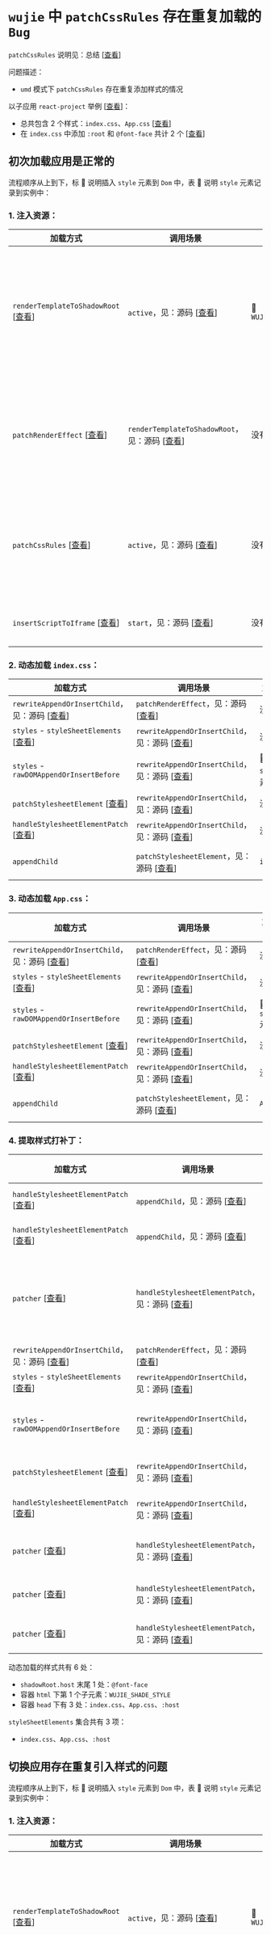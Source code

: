 # `wujie` 中 `patchCssRules` 存在重复加载的 `Bug`

`patchCssRules` 说明见：总结 [[查看](https://github.com/cgfeel/micro-wujie-substrate?tab=readme-ov-file#-patchcssrules-%E5%AD%90%E5%BA%94%E7%94%A8%E6%A0%B7%E5%BC%8F%E6%89%93%E8%A1%A5%E4%B8%81)]

问题描述：

- `umd` 模式下 `patchCssRules` 存在重复添加样式的情况

以子应用 `react-project` 举例 [[查看](https://github.com/cgfeel/micro-wujie-app-cra)]：

- 总共包含 2 个样式：`index.css`、`App.css` [[查看](https://github.com/cgfeel/micro-wujie-app-cra/tree/main/src)]
- 在 `index.css` 中添加 `:root` 和 `@font-face` 共计 2 个 [[查看](https://github.com/cgfeel/micro-wujie-app-cra/blob/main/src/index.css)]

## 初次加载应用是正常的

流程顺序从上到下，标 🌟 说明插入 `style` 元素到 `Dom` 中，表 📝 说明 `style` 元素记录到实例中：

### 1. 注入资源：

| 加载方式                                                                                                                                                                                      | 调用场景                                                                                                                                                               | 加载样式               | 说明                                                         |
| --------------------------------------------------------------------------------------------------------------------------------------------------------------------------------------------- | ---------------------------------------------------------------------------------------------------------------------------------------------------------------------- | ---------------------- | ------------------------------------------------------------ |
| `renderTemplateToShadowRoot` [[查看](https://github.com/cgfeel/micro-wujie-substrate?tab=readme-ov-file#rendertemplatetoshadowroot-%E6%B8%B2%E6%9F%93%E8%B5%84%E6%BA%90%E5%88%B0-shadowroot)] | `active`，见：源码 [[查看](https://github.com/Tencent/wujie/blob/9733864b0b5e27d41a2dc9fac216e62043273dd3/packages/wujie-core/src/sandbox.ts#L232)]                    | 🌟 `WUJIE_SHADE_STYLE` | 静态样式，将作为容器 `html` 元素下的第一个元素，用于撑开应用 |
| `patchRenderEffect` [[查看](https://github.com/cgfeel/micro-wujie-substrate?tab=readme-ov-file#patchrendereffect-%E4%B8%BA%E5%AE%B9%E5%99%A8%E6%89%93%E8%A1%A5%E4%B8%81)]                     | `renderTemplateToShadowRoot`，见：源码 [[查看](https://github.com/Tencent/wujie/blob/9733864b0b5e27d41a2dc9fac216e62043273dd3/packages/wujie-core/src/shadow.ts#L235)] | 没有                   | 不加载样式，只重写 `Dom` 写入操作，为动态加载样式做准备      |
| `patchCssRules` [[查看](https://github.com/cgfeel/micro-wujie-substrate?tab=readme-ov-file#-patchcssrules-%E5%AD%90%E5%BA%94%E7%94%A8%E6%A0%B7%E5%BC%8F%E6%89%93%E8%A1%A5%E4%B8%81)]          | `active`，见：源码 [[查看](https://github.com/Tencent/wujie/blob/9733864b0b5e27d41a2dc9fac216e62043273dd3/packages/wujie-core/src/sandbox.ts#L233)]                    | 没有                   | 静态样式中没有匹配到，等待 `script` 注入后动态渲染样式       |
| `insertScriptToIframe` [[查看](https://github.com/cgfeel/micro-wujie-substrate?tab=readme-ov-file#insertscripttoiframe%E4%B8%BA%E6%B2%99%E7%AE%B1%E6%8F%92%E5%85%A5-script)]                  | `start`，见：源码 [[查看](https://github.com/Tencent/wujie/blob/9733864b0b5e27d41a2dc9fac216e62043273dd3/packages/wujie-core/src/sandbox.ts#L286)]                     | 没有                   | 注入 `script` 渲染应用                                       |

### 2. 动态加载 `index.css`：

| 加载方式                                                                                                                                                                                                                                    | 调用场景                                                                                                                                                               | 加载样式             | 说明                                                                           |
| ------------------------------------------------------------------------------------------------------------------------------------------------------------------------------------------------------------------------------------------- | ---------------------------------------------------------------------------------------------------------------------------------------------------------------------- | -------------------- | ------------------------------------------------------------------------------ |
| `rewriteAppendOrInsertChild`，见：源码 [[查看](https://github.com/Tencent/wujie/blob/9733864b0b5e27d41a2dc9fac216e62043273dd3/packages/wujie-core/src/effect.ts#L158)]                                                                      | `patchRenderEffect`，见：源码 [[查看](https://github.com/Tencent/wujie/blob/9733864b0b5e27d41a2dc9fac216e62043273dd3/packages/wujie-core/src/effect.ts#L427)]          | 没有                 | 劫持 `Dom` 写入                                                                |
| `styles` - `styleSheetElements` [[查看](https://github.com/cgfeel/micro-wujie-substrate?tab=readme-ov-file#2-stylesheetelements-%E6%94%B6%E9%9B%86%E6%A0%B7%E5%BC%8F%E8%A1%A8)]                                                             | `rewriteAppendOrInsertChild`，见：源码 [[查看](https://github.com/Tencent/wujie/blob/9733864b0b5e27d41a2dc9fac216e62043273dd3/packages/wujie-core/src/effect.ts#L247)] | 没有                 | 📝 收集 `style` 元素做记录                                                     |
| `styles` - `rawDOMAppendOrInsertBefore`                                                                                                                                                                                                     | `rewriteAppendOrInsertChild`，见：源码 [[查看](https://github.com/Tencent/wujie/blob/9733864b0b5e27d41a2dc9fac216e62043273dd3/packages/wujie-core/src/effect.ts#L251)] | 🌟 空的 `style` 元素 | 来自 `React` 应用添加                                                          |
| `patchStylesheetElement` [[查看](https://github.com/cgfeel/micro-wujie-substrate?tab=readme-ov-file#patchstylesheetelement%E5%8A%AB%E6%8C%81%E5%A4%84%E7%90%86%E6%A0%B7%E5%BC%8F%E5%85%83%E7%B4%A0%E7%9A%84%E5%B1%9E%E6%80%A7)]             | `rewriteAppendOrInsertChild`，见：源码 [[查看](https://github.com/Tencent/wujie/blob/9733864b0b5e27d41a2dc9fac216e62043273dd3/packages/wujie-core/src/effect.ts#L253)] | 没有                 | 劫持 `style` 写入操作                                                          |
| `handleStylesheetElementPatch` [[查看](https://github.com/cgfeel/micro-wujie-substrate?tab=readme-ov-file#handlestylesheetelementpatch%E4%B8%BA%E5%BA%94%E7%94%A8%E4%B8%AD%E5%8A%A8%E6%80%81%E6%A0%B7%E5%BC%8F%E6%89%93%E8%A1%A5%E4%B8%81)] | `rewriteAppendOrInsertChild`，见：源码 [[查看](https://github.com/Tencent/wujie/blob/9733864b0b5e27d41a2dc9fac216e62043273dd3/packages/wujie-core/src/effect.ts#L254)] | 没有                 | `style` 内容为空，跳过不处理                                                   |
| `appendChild`                                                                                                                                                                                                                               | `patchStylesheetElement`，见：源码 [[查看](https://github.com/Tencent/wujie/blob/9733864b0b5e27d41a2dc9fac216e62043273dd3/packages/wujie-core/src/effect.ts#L139)]     | `index.css`          | 将样式内容注入 `style` 元素，添加一个微任务执行 `handleStylesheetElementPatch` |

### 3. 动态加载 `App.css`：

| 加载方式                                                                                                                                                                                                                                    | 调用场景                                                                                                                                                               | 加载样式             | 说明                                                                           |
| ------------------------------------------------------------------------------------------------------------------------------------------------------------------------------------------------------------------------------------------- | ---------------------------------------------------------------------------------------------------------------------------------------------------------------------- | -------------------- | ------------------------------------------------------------------------------ |
| `rewriteAppendOrInsertChild`，见：源码 [[查看](https://github.com/Tencent/wujie/blob/9733864b0b5e27d41a2dc9fac216e62043273dd3/packages/wujie-core/src/effect.ts#L158)]                                                                      | `patchRenderEffect`，见：源码 [[查看](https://github.com/Tencent/wujie/blob/9733864b0b5e27d41a2dc9fac216e62043273dd3/packages/wujie-core/src/effect.ts#L427)]          | 没有                 | 劫持 `Dom` 写入                                                                |
| `styles` - `styleSheetElements` [[查看](https://github.com/cgfeel/micro-wujie-substrate?tab=readme-ov-file#2-stylesheetelements-%E6%94%B6%E9%9B%86%E6%A0%B7%E5%BC%8F%E8%A1%A8)]                                                             | `rewriteAppendOrInsertChild`，见：源码 [[查看](https://github.com/Tencent/wujie/blob/9733864b0b5e27d41a2dc9fac216e62043273dd3/packages/wujie-core/src/effect.ts#L247)] | 没有                 | 📝 收集 `style` 元素做记录                                                     |
| `styles` - `rawDOMAppendOrInsertBefore`                                                                                                                                                                                                     | `rewriteAppendOrInsertChild`，见：源码 [[查看](https://github.com/Tencent/wujie/blob/9733864b0b5e27d41a2dc9fac216e62043273dd3/packages/wujie-core/src/effect.ts#L251)] | 🌟 空的 `style` 元素 | 来自 `React` 应用添加                                                          |
| `patchStylesheetElement` [[查看](https://github.com/cgfeel/micro-wujie-substrate?tab=readme-ov-file#patchstylesheetelement%E5%8A%AB%E6%8C%81%E5%A4%84%E7%90%86%E6%A0%B7%E5%BC%8F%E5%85%83%E7%B4%A0%E7%9A%84%E5%B1%9E%E6%80%A7)]             | `rewriteAppendOrInsertChild`，见：源码 [[查看](https://github.com/Tencent/wujie/blob/9733864b0b5e27d41a2dc9fac216e62043273dd3/packages/wujie-core/src/effect.ts#L253)] | 没有                 | 劫持 `style` 写入操作                                                          |
| `handleStylesheetElementPatch` [[查看](https://github.com/cgfeel/micro-wujie-substrate?tab=readme-ov-file#handlestylesheetelementpatch%E4%B8%BA%E5%BA%94%E7%94%A8%E4%B8%AD%E5%8A%A8%E6%80%81%E6%A0%B7%E5%BC%8F%E6%89%93%E8%A1%A5%E4%B8%81)] | `rewriteAppendOrInsertChild`，见：源码 [[查看](https://github.com/Tencent/wujie/blob/9733864b0b5e27d41a2dc9fac216e62043273dd3/packages/wujie-core/src/effect.ts#L254)] | 没有                 | `style` 内容为空，跳过不处理                                                   |
| `appendChild`                                                                                                                                                                                                                               | `patchStylesheetElement`，见：源码 [[查看](https://github.com/Tencent/wujie/blob/9733864b0b5e27d41a2dc9fac216e62043273dd3/packages/wujie-core/src/effect.ts#L139)]     | `App.css`            | 将样式内容注入 `style` 元素，添加一个微任务执行 `handleStylesheetElementPatch` |

### 4. 提取样式打补丁：

| 加载方式                                                                                                                                                                                                                                    | 调用场景                                                                                                                                                                | 加载样式                        | 说明                                                                                                         |
| ------------------------------------------------------------------------------------------------------------------------------------------------------------------------------------------------------------------------------------------- | ----------------------------------------------------------------------------------------------------------------------------------------------------------------------- | ------------------------------- | ------------------------------------------------------------------------------------------------------------ |
| `handleStylesheetElementPatch` [[查看](https://github.com/cgfeel/micro-wujie-substrate?tab=readme-ov-file#handlestylesheetelementpatch%E4%B8%BA%E5%BA%94%E7%94%A8%E4%B8%AD%E5%8A%A8%E6%80%81%E6%A0%B7%E5%BC%8F%E6%89%93%E8%A1%A5%E4%B8%81)] | `appendChild`，见：源码 [[查看](https://github.com/Tencent/wujie/blob/9733864b0b5e27d41a2dc9fac216e62043273dd3/packages/wujie-core/src/effect.ts#L141)]                 | 没有                            | `index.css` 打补丁，发起宏任务 `patcher`                                                                     |
| `handleStylesheetElementPatch` [[查看](https://github.com/cgfeel/micro-wujie-substrate?tab=readme-ov-file#handlestylesheetelementpatch%E4%B8%BA%E5%BA%94%E7%94%A8%E4%B8%AD%E5%8A%A8%E6%80%81%E6%A0%B7%E5%BC%8F%E6%89%93%E8%A1%A5%E4%B8%81)] | `appendChild`，见：源码 [[查看](https://github.com/Tencent/wujie/blob/9733864b0b5e27d41a2dc9fac216e62043273dd3/packages/wujie-core/src/effect.ts#L141)]                 | 没有                            | `App.css` 打补丁，发起宏任务 `patcher`                                                                       |
| `patcher` [[查看](https://github.com/cgfeel/micro-wujie-substrate?tab=readme-ov-file#handlestylesheetelementpatch%E4%B8%BA%E5%BA%94%E7%94%A8%E4%B8%AD%E5%8A%A8%E6%80%81%E6%A0%B7%E5%BC%8F%E6%89%93%E8%A1%A5%E4%B8%81)]                      | `handleStylesheetElementPatch`，见：源码 [[查看](https://github.com/Tencent/wujie/blob/9733864b0b5e27d41a2dc9fac216e62043273dd3/packages/wujie-core/src/effect.ts#L66)] | `:host`                         | 从 `index.css` 中提取 `:host`，通过 `appendChild` 插入容器 `head`，由于方法被重写所以写入 `:host` 将再被拦截 |
| `rewriteAppendOrInsertChild`，见：源码 [[查看](https://github.com/Tencent/wujie/blob/9733864b0b5e27d41a2dc9fac216e62043273dd3/packages/wujie-core/src/effect.ts#L158)]                                                                      | `patchRenderEffect`，见：源码 [[查看](https://github.com/Tencent/wujie/blob/9733864b0b5e27d41a2dc9fac216e62043273dd3/packages/wujie-core/src/effect.ts#L427)]           | 没有                            | 劫持 `Dom` 写入                                                                                              |
| `styles` - `styleSheetElements` [[查看](https://github.com/cgfeel/micro-wujie-substrate?tab=readme-ov-file#2-stylesheetelements-%E6%94%B6%E9%9B%86%E6%A0%B7%E5%BC%8F%E8%A1%A8)]                                                             | `rewriteAppendOrInsertChild`，见：源码 [[查看](https://github.com/Tencent/wujie/blob/9733864b0b5e27d41a2dc9fac216e62043273dd3/packages/wujie-core/src/effect.ts#L247)]  | 没有                            | 📝 收集 `style` 元素做记录                                                                                   |
| `styles` - `rawDOMAppendOrInsertBefore`                                                                                                                                                                                                     | `rewriteAppendOrInsertChild`，见：源码 [[查看](https://github.com/Tencent/wujie/blob/9733864b0b5e27d41a2dc9fac216e62043273dd3/packages/wujie-core/src/effect.ts#L251)]  | 🌟 将提取的 `:host` 插入 `head` | 来自宏任务 `patcher` 将 `:host` 插入 `head`                                                                  |
| `patchStylesheetElement` [[查看](https://github.com/cgfeel/micro-wujie-substrate?tab=readme-ov-file#patchstylesheetelement%E5%8A%AB%E6%8C%81%E5%A4%84%E7%90%86%E6%A0%B7%E5%BC%8F%E5%85%83%E7%B4%A0%E7%9A%84%E5%B1%9E%E6%80%A7)]             | `rewriteAppendOrInsertChild`，见：源码 [[查看](https://github.com/Tencent/wujie/blob/9733864b0b5e27d41a2dc9fac216e62043273dd3/packages/wujie-core/src/effect.ts#L253)]  | 没有                            | 拦截 `style` 属性，但 `:host` 无需再操作                                                                     |
| `handleStylesheetElementPatch` [[查看](https://github.com/cgfeel/micro-wujie-substrate?tab=readme-ov-file#handlestylesheetelementpatch%E4%B8%BA%E5%BA%94%E7%94%A8%E4%B8%AD%E5%8A%A8%E6%80%81%E6%A0%B7%E5%BC%8F%E6%89%93%E8%A1%A5%E4%B8%81)] | `rewriteAppendOrInsertChild`，见：源码 [[查看](https://github.com/Tencent/wujie/blob/9733864b0b5e27d41a2dc9fac216e62043273dd3/packages/wujie-core/src/effect.ts#L254)]  | 没有                            | `:host` 打补丁，发起宏任务 `patcher`                                                                         |
| `patcher` [[查看](https://github.com/cgfeel/micro-wujie-substrate?tab=readme-ov-file#handlestylesheetelementpatch%E4%B8%BA%E5%BA%94%E7%94%A8%E4%B8%AD%E5%8A%A8%E6%80%81%E6%A0%B7%E5%BC%8F%E6%89%93%E8%A1%A5%E4%B8%81)]                      | `handleStylesheetElementPatch`，见：源码 [[查看](https://github.com/Tencent/wujie/blob/9733864b0b5e27d41a2dc9fac216e62043273dd3/packages/wujie-core/src/effect.ts#L66)] | 🌟 `@font-face`                 | 从 `index.css` 中提取 `@font-face` 插入 `shadowRoot.host`                                                    |
| `patcher` [[查看](https://github.com/cgfeel/micro-wujie-substrate?tab=readme-ov-file#handlestylesheetelementpatch%E4%B8%BA%E5%BA%94%E7%94%A8%E4%B8%AD%E5%8A%A8%E6%80%81%E6%A0%B7%E5%BC%8F%E6%89%93%E8%A1%A5%E4%B8%81)]                      | `handleStylesheetElementPatch`，见：源码 [[查看](https://github.com/Tencent/wujie/blob/9733864b0b5e27d41a2dc9fac216e62043273dd3/packages/wujie-core/src/effect.ts#L66)] | 没有                            | `App.css` 中没有提取到样式需要打补丁                                                                         |
| `patcher` [[查看](https://github.com/cgfeel/micro-wujie-substrate?tab=readme-ov-file#handlestylesheetelementpatch%E4%B8%BA%E5%BA%94%E7%94%A8%E4%B8%AD%E5%8A%A8%E6%80%81%E6%A0%B7%E5%BC%8F%E6%89%93%E8%A1%A5%E4%B8%81)]                      | `handleStylesheetElementPatch`，见：源码 [[查看](https://github.com/Tencent/wujie/blob/9733864b0b5e27d41a2dc9fac216e62043273dd3/packages/wujie-core/src/effect.ts#L66)] | 没有                            | `:host` 中没有提取到样式需要打补丁                                                                           |

动态加载的样式共有 6 处：

- `shadowRoot.host` 末尾 1 处：`@font-face`
- 容器 `html` 下第 1 个子元素：`WUJIE_SHADE_STYLE`
- 容器 `head` 下有 3 处：`index.css`、`App.css`、`:host`

`styleSheetElements` 集合共有 3 项：

- `index.css`、`App.css`、`:host`

## 切换应用存在重复引入样式的问题

流程顺序从上到下，标 🌟 说明插入 `style` 元素到 `Dom` 中，表 📝 说明 `style` 元素记录到实例中：

### 1. 注入资源：

| 加载方式                                                                                                                                                                                      | 调用场景                                                                                                                                                               | 加载样式               | 说明                                                         |
| --------------------------------------------------------------------------------------------------------------------------------------------------------------------------------------------- | ---------------------------------------------------------------------------------------------------------------------------------------------------------------------- | ---------------------- | ------------------------------------------------------------ |
| `renderTemplateToShadowRoot` [[查看](https://github.com/cgfeel/micro-wujie-substrate?tab=readme-ov-file#rendertemplatetoshadowroot-%E6%B8%B2%E6%9F%93%E8%B5%84%E6%BA%90%E5%88%B0-shadowroot)] | `active`，见：源码 [[查看](https://github.com/Tencent/wujie/blob/9733864b0b5e27d41a2dc9fac216e62043273dd3/packages/wujie-core/src/sandbox.ts#L232)]                    | 🌟 `WUJIE_SHADE_STYLE` | 静态样式，将作为容器 `html` 元素下的第一个元素，用于撑开应用 |
| `patchRenderEffect` [[查看](https://github.com/cgfeel/micro-wujie-substrate?tab=readme-ov-file#patchrendereffect-%E4%B8%BA%E5%AE%B9%E5%99%A8%E6%89%93%E8%A1%A5%E4%B8%81)]                     | `renderTemplateToShadowRoot`，见：源码 [[查看](https://github.com/Tencent/wujie/blob/9733864b0b5e27d41a2dc9fac216e62043273dd3/packages/wujie-core/src/shadow.ts#L235)] | 没有                   | 不加载样式，只重写 `Dom` 写入操作，为动态加载样式做准备      |
| `patchCssRules` [[查看](https://github.com/cgfeel/micro-wujie-substrate?tab=readme-ov-file#-patchcssrules-%E5%AD%90%E5%BA%94%E7%94%A8%E6%A0%B7%E5%BC%8F%E6%89%93%E8%A1%A5%E4%B8%81)]          | `active`，见：源码 [[查看](https://github.com/Tencent/wujie/blob/9733864b0b5e27d41a2dc9fac216e62043273dd3/packages/wujie-core/src/sandbox.ts#L233)]                    | 没有                   | 静态样式中没有匹配到，等待 `script` 注入后动态渲染样式       |

### 2. 重建样式：

| 加载方式                                                                                                                                                                                                                                    | 调用场景                                                                                                                                                                                       | 加载样式                           | 说明                                                                                |
| ------------------------------------------------------------------------------------------------------------------------------------------------------------------------------------------------------------------------------------------- | ---------------------------------------------------------------------------------------------------------------------------------------------------------------------------------------------- | ---------------------------------- | ----------------------------------------------------------------------------------- |
| `rebuildStyleSheets` [[查看](https://github.com/cgfeel/micro-wujie-substrate?tab=readme-ov-file#-rebuildstylesheets-%E9%87%8D%E6%96%B0%E6%81%A2%E5%A4%8D%E6%A0%B7%E5%BC%8F)]                                                                | `startApp`，见：源码 [[查看](https://github.com/Tencent/wujie/blob/9733864b0b5e27d41a2dc9fac216e62043273dd3/packages/wujie-core/src/index.ts#L245)]                                            | 🌟 `index.css`、`App.css`、`:host` | 通过 `styleSheetElements` 恢复样式                                                  |
| `patchCssRules` [[查看](https://github.com/cgfeel/micro-wujie-substrate?tab=readme-ov-file#-patchcssrules-%E5%AD%90%E5%BA%94%E7%94%A8%E6%A0%B7%E5%BC%8F%E6%89%93%E8%A1%A5%E4%B8%81)]                                                        | `rebuildStyleSheets`，见：源码 [[查看](https://github.com/Tencent/wujie/blob/9733864b0b5e27d41a2dc9fac216e62043273dd3/packages/wujie-core/src/sandbox.ts#L446)]                                | 没有                               | 再次提取到 `:host` 执行 `appendChild`，由于注入资源时已重写了方法，所以操作会被拦截 |
| `rewriteAppendOrInsertChild`，见：源码 [[查看](https://github.com/Tencent/wujie/blob/9733864b0b5e27d41a2dc9fac216e62043273dd3/packages/wujie-core/src/effect.ts#L158)]                                                                      | `patchRenderEffect`，见：源码 [[查看](https://github.com/Tencent/wujie/blob/9733864b0b5e27d41a2dc9fac216e62043273dd3/packages/wujie-core/src/effect.ts#L427)]                                  | 没有                               | 劫持 `Dom` 写入                                                                     |
| `styles` - `styleSheetElements` [[查看](https://github.com/cgfeel/micro-wujie-substrate?tab=readme-ov-file#2-stylesheetelements-%E6%94%B6%E9%9B%86%E6%A0%B7%E5%BC%8F%E8%A1%A8)]                                                             | `rewriteAppendOrInsertChild`，见：源码 [[查看](https://github.com/Tencent/wujie/blob/9733864b0b5e27d41a2dc9fac216e62043273dd3/packages/wujie-core/src/effect.ts#L247)]                         | 没有                               | 📝 收集 `:host` 样式元素做记录                                                      |
| `styles` - `rawDOMAppendOrInsertBefore`                                                                                                                                                                                                     | `rewriteAppendOrInsertChild`，见：源码 [[查看](https://github.com/Tencent/wujie/blob/9733864b0b5e27d41a2dc9fac216e62043273dd3/packages/wujie-core/src/effect.ts#L251)]                         | 🌟 将提取的 `:host` 插入 `head`    | 由 `patchCssRules` 重复执行导致                                                     |
| `patchStylesheetElement` [[查看](https://github.com/cgfeel/micro-wujie-substrate?tab=readme-ov-file#patchstylesheetelement%E5%8A%AB%E6%8C%81%E5%A4%84%E7%90%86%E6%A0%B7%E5%BC%8F%E5%85%83%E7%B4%A0%E7%9A%84%E5%B1%9E%E6%80%A7)]             | `rewriteAppendOrInsertChild`，见：源码 [[查看](https://github.com/Tencent/wujie/blob/9733864b0b5e27d41a2dc9fac216e62043273dd3/packages/wujie-core/src/effect.ts#L253)]                         | 没有                               | 拦截 `style` 属性，但 `:host` 无需再操作                                            |
| `handleStylesheetElementPatch` [[查看](https://github.com/cgfeel/micro-wujie-substrate?tab=readme-ov-file#handlestylesheetelementpatch%E4%B8%BA%E5%BA%94%E7%94%A8%E4%B8%AD%E5%8A%A8%E6%80%81%E6%A0%B7%E5%BC%8F%E6%89%93%E8%A1%A5%E4%B8%81)] | `rewriteAppendOrInsertChild`，见：源码 [[查看](https://github.com/Tencent/wujie/blob/9733864b0b5e27d41a2dc9fac216e62043273dd3/packages/wujie-core/src/effect.ts#L254)]                         | 没有                               | `:host` 打补丁，发起宏任务 `patcher`                                                |
| `styleSheetElements` [[查看](https://github.com/cgfeel/micro-wujie-substrate?tab=readme-ov-file#2-stylesheetelements-%E6%94%B6%E9%9B%86%E6%A0%B7%E5%BC%8F%E8%A1%A8)]                                                                        | 挂起宏任务后，继续返回到 `patchCssRules` 执行上下文，见：源码 [[查看](https://github.com/Tencent/wujie/blob/9733864b0b5e27d41a2dc9fac216e62043273dd3/packages/wujie-core/src/sandbox.ts#L464)] | 没有                               | 📝 再次收集 `:host` 样式元素做记录                                                  |
| `fontStyleSheetElement`                                                                                                                                                                                                                     | `patchCssRules`，见：源码 [[查看](https://github.com/Tencent/wujie/blob/9733864b0b5e27d41a2dc9fac216e62043273dd3/packages/wujie-core/src/sandbox.ts#L467)]                                     | 🌟 `@font-face`                    | 再次将 `@font-face` 添加到 `shadowRoot.host` 末尾                                   |
| `WUJIE_DATA_ATTACH_CSS_FLAG`                                                                                                                                                                                                                | `patchCssRules`，见：源码 [[查看](https://github.com/Tencent/wujie/blob/9733864b0b5e27d41a2dc9fac216e62043273dd3/packages/wujie-core/src/sandbox.ts#L470)]                                     | 没有                               | 打上标记避免下次重复执行                                                            |
| `patcher` [[查看](https://github.com/cgfeel/micro-wujie-substrate?tab=readme-ov-file#handlestylesheetelementpatch%E4%B8%BA%E5%BA%94%E7%94%A8%E4%B8%AD%E5%8A%A8%E6%80%81%E6%A0%B7%E5%BC%8F%E6%89%93%E8%A1%A5%E4%B8%81)]                      | `handleStylesheetElementPatch`，见：源码 [[查看](https://github.com/Tencent/wujie/blob/9733864b0b5e27d41a2dc9fac216e62043273dd3/packages/wujie-core/src/effect.ts#L66)]                        | 没有                               | 最后的宏任务，`:host` 中没有提取到样式需要打补丁                                    |

重复加载样式 2 条：

- `:host`：重复插入 `head` 1 条
- `@font-face`：重复插入 1 条到 `shadowRoot.host`

重复记录 `styleSheetElements` 两条，都是 `:host`：

- `rewriteAppendOrInsertChild`：动态添加样式 1 条
- `patchCssRules`：动态添加样式 1 条

> 至此由于打上了标签 `WUJIE_DATA_ATTACH_CSS_FLAG`，下次切换应用不会再重复增加

问题来源：

- `rebuildStyleSheets`：重建样式之后 `patchCssRules`

影响：

- 除了重复添加了 `Dom` 元素，没有任何影响

不同模式对比：

| 模式     | 初次加载                 | 切换应用                                        |
| -------- | ------------------------ | ----------------------------------------------- |
| `alive`  | 和重建模式一样           | 不删除资源，也不用恢复资源                      |
| 重建模式 | 样式来自动态收集，不重复 | 每次都销毁实例，和初次加载一样                  |
| `umd`    | 样式来自动态收集，不重复 | `rebuildStyleSheets` 1 次，`patchCssRules` 1 次 |

重复添加的样式在哪里销毁：

- `shadowRoot` 下的样式随容器在 `unmount` 时一同销毁
- `shadowRoot.host` 下的样式会在 `destroy` 时清空挂载点
